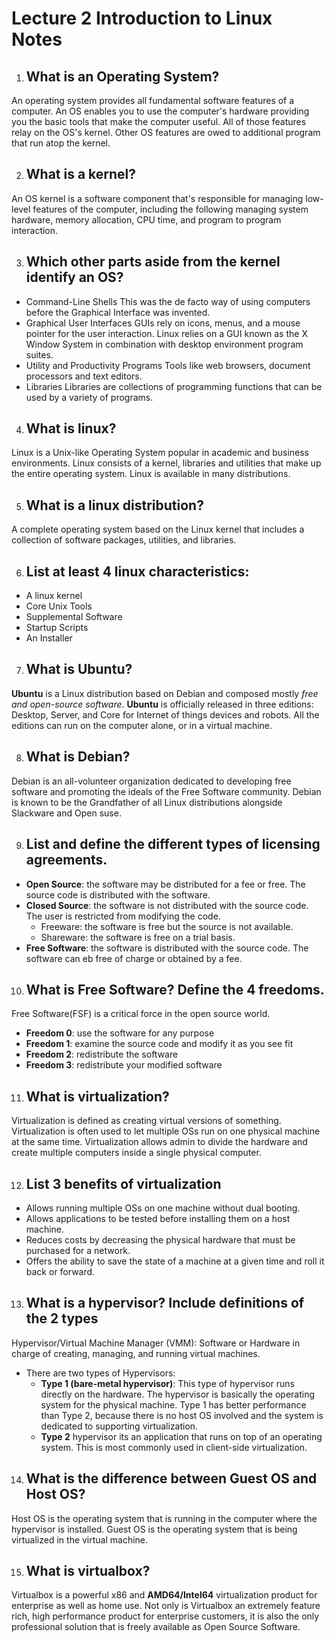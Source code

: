 # Lecture 2 Introduction to Linux Notes

1. ## What is an Operating System?
An operating system provides all fundamental software features of a computer. An OS enables you to use the computer's hardware providing you the basic tools that make the computer useful. All of those features relay on the OS's kernel. Other OS features are owed to additional program that run atop the kernel. 

2. ## What is a kernel?
An OS kernel is a software component that's responsible for managing low-level features of the computer, including the following managing system hardware, memory allocation, CPU time, and program to program interaction. 

3. ## Which other parts aside from the kernel identify an OS?
- Command-Line Shells
This was the de facto way of using computers before the Graphical Interface was invented.
- Graphical User Interfaces
GUIs rely on icons, menus, and a mouse pointer for the user interaction. Linux relies on a GUI known as the X Window System in combination with desktop environment program suites.
- Utility and Productivity Programs
Tools like web browsers, document processors and text editors.
- Libraries
Libraries are collections of programming functions that can be used by a variety of programs. 

4. ## What is linux?
Linux is a Unix-like Operating System popular in academic and business environments. Linux consists of a kernel, libraries and utilities that make up the entire operating system. Linux is available in many distributions. 

5. ## What is a linux distribution?
A complete operating system based on the Linux kernel that includes a collection of software packages, utilities, and libraries. 

6. ## List at least 4 linux characteristics:
- A linux kernel
- Core Unix Tools
- Supplemental Software
- Startup Scripts
- An Installer

7. ## What is Ubuntu?
**Ubuntu** is a Linux distribution based on Debian and composed mostly *free and open-source software*. **Ubuntu** is officially released in three editions: Desktop, Server, and Core for Internet of things devices and robots. All the editions can run on the computer alone, or in a virtual machine. 

8. ## What is Debian?
Debian is an all-volunteer organization dedicated to developing free software and promoting the ideals of the Free Software community. Debian is known to be the Grandfather of all Linux distributions alongside Slackware and Open suse. 

9.  ## List and define the different types of licensing agreements.
- **Open Source**: the software may be distributed for a fee or free. The source code is distributed with the software.
- **Closed Source**: the software is not distributed with the source code. The user is restricted from modifying the code. 
  - Freeware: the software is free but the source is not available.
  - Shareware: the software is free on a trial basis.
- **Free Software**: the software is distributed with the source code. The software can eb free of charge or obtained by a fee. 

10.   ## What is Free Software? Define the 4 freedoms.
Free Software(FSF) is a critical force in the open source world.
- **Freedom 0**: use the software for any purpose
- **Freedom 1**: examine the source code and modify it as you see fit
- **Freedom 2**: redistribute the software
- **Freedom 3**: redistribute your modified software

11.   ## What is virtualization?
Virtualization is defined as creating virtual versions of something. Virtualization is often used to let multiple OSs run on one physical machine at the same time. Virtualization allows admin to divide the hardware and create multiple computers inside a single physical computer.

12.   ## List 3 benefits of virtualization
- Allows running multiple OSs on one machine without dual booting.
- Allows applications to be tested before installing them on a host machine.
- Reduces costs by decreasing the physical hardware that must be purchased for a network. 
- Offers the ability to save the state of a machine at a given time and roll it back or forward. 

13.   ## What is a hypervisor? Include definitions of the 2 types
Hypervisor/Virtual Machine Manager (VMM): Software or Hardware in charge of creating, managing, and running virtual machines. 
- There are two types of Hypervisors:
  - **Type 1 (bare-metal hypervisor)**: This type of hypervisor runs directly on the hardware. The hypervisor is basically the operating system for the physical machine. Type 1 has better performance than Type 2, because there is no host OS involved and the system is dedicated to supporting virtualization. 
  - **Type 2** hypervisor its an application that runs on top of an operating system. This is most commonly used in client-side virtualization. 

14.  ## What is the difference between Guest OS and Host OS?
Host OS is the operating system that is running in the computer where the hypervisor is installed. 
Guest OS is the operating system that is being virtualized in the virtual machine. 

15.  ## What is virtualbox?
Virtualbox is a powerful x86 and **AMD64/Intel64** virtualization product for enterprise as well as home use. Not only is Virtualbox an extremely feature rich, high performance product for enterprise customers, it is also the only professional solution that is freely available as Open Source Software. 
